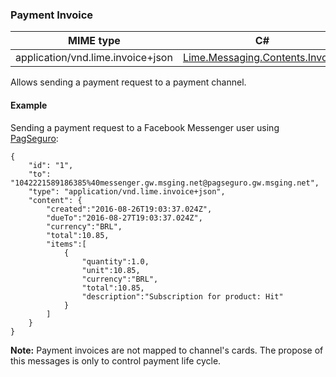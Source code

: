 ### Payment Invoice
| MIME type                            | C#                                   |
|--------------------------------------|--------------------------------------|
| application/vnd.lime.invoice+json | [Lime.Messaging.Contents.Invoice](https://github.com/takenet/lime-csharp/blob/master/src/Lime.Messaging/Contents/Invoice.cs) |

Allows sending a payment request to a payment channel.

#### Example

Sending a payment request to a Facebook Messenger user using [PagSeguro](./#/docs/payments/pagseguro):

```http
{
    "id": "1",
    "to": "1042221589186385%40messenger.gw.msging.net@pagseguro.gw.msging.net",
    "type": "application/vnd.lime.invoice+json",
    "content": {
        "created":"2016-08-26T19:03:37.024Z",
        "dueTo":"2016-08-27T19:03:37.024Z",
        "currency":"BRL",
        "total":10.85,
        "items":[
            {
                "quantity":1.0,
                "unit":10.85,
                "currency":"BRL",
                "total":10.85,
                "description":"Subscription for product: Hit"
            }
        ]
    }
}
```
**Note:** Payment invoices are not mapped to channel's cards. The propose of this messages is only to control payment life cycle.